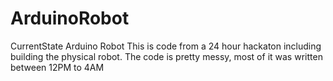 # ArduinoRobot
CurrentState Arduino Robot
This is code from a 24 hour hackaton including building the physical robot. The code is pretty messy, most of it was written between 12PM to 4AM
